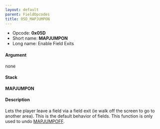```yaml
---
layout: default
parent: FieldOpcodes
title: 05D_MAPJUMPON
---
```


-   Opcode: **0x05D**
-   Short name: **MAPJUMPON**
-   Long name: Enable Field Exits

#### Argument

none

#### Stack

  
**MAPJUMPON**

#### Description

Lets the player leave a field via a field exit (ie walk off the screen to go to another area). This is the default behavior of fields. This function is only used to undo [MAPJUMPOFF](05E_MAPJUMPOFF).
